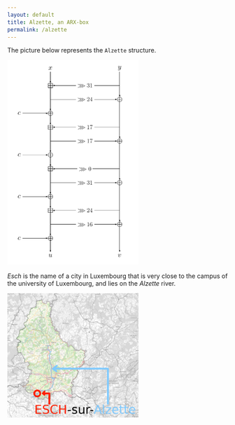 ```yaml
---
layout: default
title: Alzette, an ARX-box
permalink: /alzette
---
```


The picture below represents the `Alzette` structure.

<img src="/assets/alzette.png" width="300" alt="The `Alzette` transformation">

*Esch* is the name of a city in Luxembourg that is very close to the campus of the university of Luxembourg, and lies on the *Alzette* river.

<img src="/assets/alzette-desature-esch.png" width="300" alt="Map of Luxembourg">